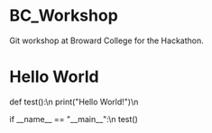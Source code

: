 # BC_Workshop
Git workshop at Broward College for the Hackathon.

# Hello World
def test():\n
    print("Hello World!")\n
    
if \_\_name\_\_ == "\_\_main\_\_":\n
    test()
